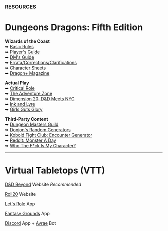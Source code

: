 ### RESOURCES

# Dungeons <i class="fab fa-d-and-d"></i> Dragons: Fifth Edition

**Wizards of the Coast**
<br />&#x27A5; [Basic Rules](https://dnd.wizards.com/articles/features/basicrules)
<br />&#x27A5; [Player's Guide](https://dnd.wizards.com/products/tabletop/players-basic-rules)
<br />&#x27A5; [DM's Guide](https://dnd.wizards.com/products/tabletop/dm-basic-rules)
<br />&#x27A5; [Errata/Corrections/Clarifications](https://thinkdm.org/5e-errata/)
<br />&#x27A5; [Character Sheets](https://dnd.wizards.com/articles/features/character_sheets)
<br />&#x27A5; [Dragon+ Magazine](https://dnd.dragonmag.com/)

**Actual Play**
<br />&#x27A5; [Critical Role](https://critrole.com/)
<br />&#x27A5; [The Adventure Zone](https://www.themcelroy.family/theadventurezone)
<br />&#x27A5; [Dimension 20: D&D Meets NYC](https://brennanleemulligan.com/dimension-20-the-unsleeping-city/)
<br />&#x27A5; [Ink and Lyre](https://www.inkandlyre.com/)
<br />&#x27A5; [Girls Guts Glory](https://www.girlsgutsgloryrpg.com/)

**Third-Party Content**
<br />&#x27A5; [Dungeon Masters Guild](https://www.dmsguild.com/)
<br />&#x27A5; [Donjon's Random Generators](http://donjon.bin.sh/)
<br />&#x27A5; [Kobold Fight Club: Encounter Generator](http://kobold.club/fight/#/encounter-builder)
<br />&#x27A5; [Reddit: Monster A Day](https://www.reddit.com/r/monsteraday/)
<br />&#x27A5; [Who The F*ck Is My Character?](https://whothefuckismydndcharacter.com/)

---

# <i class="fas fa-dice-d20"></i> Virtual Tabletops (VTT)

[D&D Beyond](https://www.dndbeyond.com/) Website *Recommended*

[Roll20](https://roll20.net/welcome) Website

[Let's Role](https://lets-role.com/) App

[Fantasy Grounds](https://www.fantasygrounds.com/home/home.php) App

[Discord](https://discord.com/) App + [Avrae](https://avrae.io/) Bot
